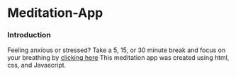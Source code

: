 # Meditation-App

### Introduction
Feeling anxious or stressed? Take a 5, 15, or 30 minute break and focus on your breathing by [clicking here](https://meditationappp.netlify.app/)
This meditation app was created using html, css, and Javascript.
